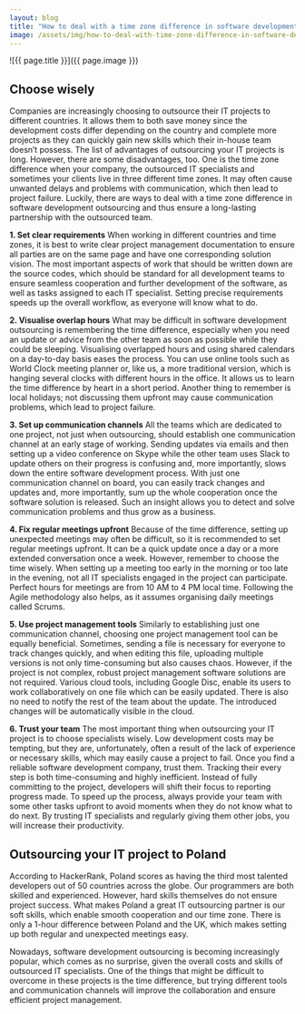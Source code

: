 ```yaml
---
layout: blog
title: "How to deal with a time zone difference in software development offshoring"
image: /assets/img/how-to-deal-with-time-zone-difference-in-software-development-offshoring.jpg
---
```

![{{ page.title }}]({{ page.image }})

## Choose wisely
Companies are increasingly choosing to outsource their IT projects to different countries. It allows them to both save money since the development costs differ depending on the country and complete more projects as they can quickly gain new skills which their in-house team doesn’t possess. The list of advantages of outsourcing your IT projects is long. However, there are some disadvantages, too. One is the time zone difference when your company, the outsourced IT specialists and sometimes your clients live in three different time zones. It may often cause unwanted delays and problems with communication, which then lead to project failure. Luckily, there are ways to deal with a time zone difference in software development outsourcing and thus ensure a long-lasting partnership with the outsourced team.

 **1. Set clear requirements**
When working in different countries and time zones, it is best to write clear project management documentation to ensure all parties are on the same page and have one corresponding solution vision. The most important aspects of work that should be written down are the source codes, which should be standard for all development teams to ensure seamless cooperation and further development of the software, as well as tasks assigned to each IT specialist. Setting precise requirements speeds up the overall workflow, as everyone will know what to do.

 **2. Visualise overlap hours**
What may be difficult in software development outsourcing is remembering the time difference, especially when you need an update or advice from the other team as soon as possible while they could be sleeping. Visualising overlapped hours and using shared calendars on a day-to-day basis eases the process. You can use online tools such as World Clock meeting planner or, like us, a more traditional version, which is hanging several clocks with different hours in the office. It allows us to learn the time difference by heart in a short period. Another thing to remember is local holidays; not discussing them upfront may cause communication problems, which lead to project failure.

 **3. Set up communication channels**
All the teams which are dedicated to one project, not just when outsourcing, should establish one communication channel at an early stage of working. Sending updates via emails and then setting up a video conference on Skype while the other team uses Slack to update others on their progress is confusing and, more importantly, slows down the entire software development process. With just one communication channel on board, you can easily track changes and updates and, more importantly, sum up the whole cooperation once the software solution is released. Such an insight allows you to detect and solve communication problems and thus grow as a business.

 **4. Fix regular meetings upfront**
Because of the time difference, setting up unexpected meetings may often be difficult, so it is recommended to set regular meetings upfront. It can be a quick update once a day or a more extended conversation once a week. However, remember to choose the time wisely. When setting up a meeting too early in the morning or too late in the evening, not all IT specialists engaged in the project can participate. Perfect hours for meetings are from 10 AM to 4 PM local time. Following the Agile methodology also helps, as it assumes organising daily meetings called Scrums.

 **5. Use project management tools**
Similarly to establishing just one communication channel, choosing one project management tool can be equally beneficial. Sometimes, sending a file is necessary for everyone to track changes quickly, and when editing this file, uploading multiple versions is not only time-consuming but also causes chaos. However, if the project is not complex, robust project management software solutions are not required. Various cloud tools, including Google Disc, enable its users to work collaboratively on one file which can be easily updated. There is also no need to notify the rest of the team about the update. The introduced changes will be automatically visible in the cloud.

 **6. Trust your team**
The most important thing when outsourcing your IT project is to choose specialists wisely. Low development costs may be tempting, but they are, unfortunately, often a result of the lack of experience or necessary skills, which may easily cause a project to fail. Once you find a reliable software development company, trust them. Tracking their every step is both time-consuming and highly inefficient. Instead of fully committing to the project, developers will shift their focus to reporting progress made. To speed up the process, always provide your team with some other tasks upfront to avoid moments when they do not know what to do next. By trusting IT specialists and regularly giving them other jobs, you will increase their productivity.

## Outsourcing your IT project to Poland
According to HackerRank, Poland scores as having the third most talented developers out of 50 countries across the globe. Our programmers are both skilled and experienced. However, hard skills themselves do not ensure project success. What makes Poland a great IT outsourcing partner is our soft skills, which enable smooth cooperation and our time zone. There is only a 1-hour difference between Poland and the UK, which makes setting up both regular and unexpected meetings easy.

Nowadays, software development outsourcing is becoming increasingly popular, which comes as no surprise, given the overall costs and skills of outsourced IT specialists. One of the things that might be difficult to overcome in these projects is the time difference, but trying different tools and communication channels will improve the collaboration and ensure efficient project management.

